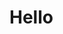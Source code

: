 
<!DOCTYPE html>
<html>
<head>
	<meta charset="utf-8">
	<link href="MP/style.css" rel="stylesheet">
	<meta name="viewport" content="width=device-width, initial-scale=1.0" />

</head>
<body id="body">
	<h1>Hello</h1>
</body>
</html>
